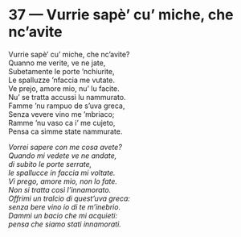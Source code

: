 # 37 — Vurrie sapè’ cu’ miche, che nc’avite

Vurrie sapè’ cu’ miche, che nc’avite?  
Quanno me verite, ve ne jate,  
Subetamente le porte ’nchiurite,  
Le spalluzze ’nfaccia me vutate.  
Ve prejo, amore mio, nu’ lu facite.  
Nu’ se tratta accussì lu nammurato.  
Famme ’nu rampuo de s’uva greca,  
Senza vevere vino me ’mbriaco;  
Ramme ’nu vaso ca i’ me cujeto,  
Pensa ca simme state nammurate.

_Vorrei sapere con me cosa avete?  
Quando mi vedete ve ne andate,  
di subito le porte serrate,  
le spallucce in faccia mi voltate.  
Vi prego, amore mio, non lo fate.  
Non si tratta così l’innamorato.  
Offrimi un tralcio di quest’uva greca:  
senza bere vino io di te m’inebrio.  
Dammi un bacio che mi acquieti:  
pensa che siamo stati innamorati._

